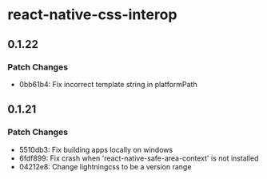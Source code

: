 # react-native-css-interop

## 0.1.22

### Patch Changes

- 0bb61b4: Fix incorrect template string in platformPath

## 0.1.21

### Patch Changes

- 5510db3: Fix building apps locally on windows
- 6fdf899: Fix crash when 'react-native-safe-area-context' is not installed
- 04212e8: Change lightningcss to be a version range
